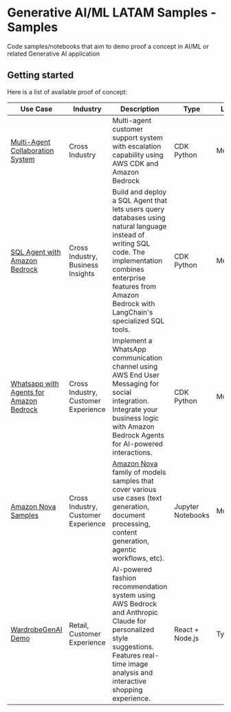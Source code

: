 # Generative AI/ML LATAM Samples - Samples

Code samples/notebooks that aim to demo proof a concept in AI/ML or related Generative AI application

## Getting started

Here is a list of available proof of concept:

| Use Case                                                                          | Industry                                | Description                                                                                                                                                                                                                  | Type              | Languages        |
|-----------------------------------------------------------------------------------|-----------------------------------------|------------------------------------------------------------------------------------------------------------------------------------------------------------------------------------------------------------------------------|-------------------|------------------|
| [Multi-Agent Collaboration System](./multi-agent-collaboration/README.md)                    | Cross Industry | Multi-agent customer support system with escalation capability using AWS CDK and Amazon Bedrock | CDK Python        | Multilanguage |
| [SQL Agent with Amazon Bedrock](./sql-bedrock-agent/README.md)                    | Cross Industry, Business Insights | Build and deploy a SQL Agent that lets users query databases using natural language instead of writing SQL code. The implementation combines enterprise features from Amazon Bedrock with LangChain's specialized SQL tools. | CDK Python        | Multilanguage |
| [Whatsapp with Agents for Amazon Bedrock](./end-user-messaging-bedrock/README.md) | Cross Industry, Customer Experience | Implement a WhatsApp communication channel using AWS End User Messaging for social integration. Integrate your business logic with Amazon Bedrock Agents for AI-powered interactions.                                        | CDK Python        | Multilanguage |
| [Amazon Nova Samples](./amazon-nova-samples/README.md)                            | Cross Industry, Customer Experience | [Amazon Nova](https://aws.amazon.com/ai/generative-ai/nova) family of models samples that cover various use cases (text generation, document processing, content generation, agentic workflows, etc).                                                                    | Jupyter Notebooks | Multilanguage |
| [WardrobeGenAI Demo](./wardrobe-genai-demo/README.md) | Retail, Customer Experience | AI-powered fashion recommendation system using AWS Bedrock and Anthropic Claude for personalized style suggestions. Features real-time image analysis and interactive shopping experience. | React + Node.js | TypeScript |